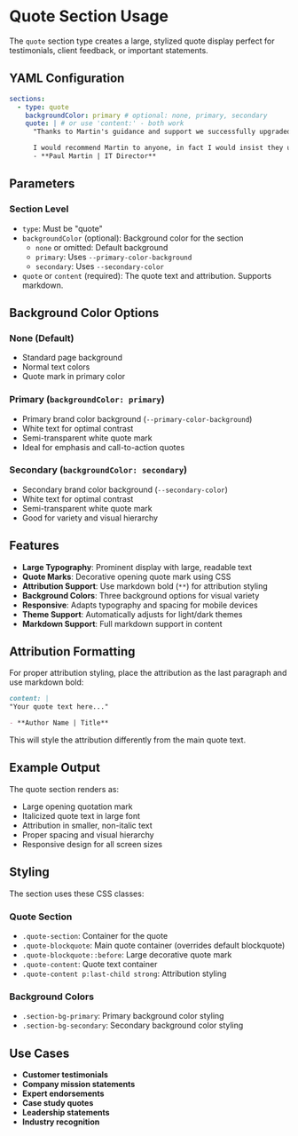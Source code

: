 # Quote Section Usage

The `quote` section type creates a large, stylized quote display perfect for testimonials, client feedback, or important statements.

## YAML Configuration

```yaml
sections:
  - type: quote
    backgroundColor: primary # optional: none, primary, secondary
    quote: | # or use 'content:' - both work
      "Thanks to Martin's guidance and support we successfully upgraded Azure DevOps from and unstable database, moved our dev teams to the latest Visual Studio, and implemented the finest build process ever known!

      I would recommend Martin to anyone, in fact I would insist they use him as he is the best DevOps consultant i've worked with."
      - **Paul Martin | IT Director**
```

## Parameters

### Section Level

- `type`: Must be "quote"
- `backgroundColor` (optional): Background color for the section
  - `none` or omitted: Default background
  - `primary`: Uses `--primary-color-background`
  - `secondary`: Uses `--secondary-color`
- `quote` or `content` (required): The quote text and attribution. Supports markdown.

## Background Color Options

### None (Default)

- Standard page background
- Normal text colors
- Quote mark in primary color

### Primary (`backgroundColor: primary`)

- Primary brand color background (`--primary-color-background`)
- White text for optimal contrast
- Semi-transparent white quote mark
- Ideal for emphasis and call-to-action quotes

### Secondary (`backgroundColor: secondary`)

- Secondary brand color background (`--secondary-color`)
- White text for optimal contrast
- Semi-transparent white quote mark
- Good for variety and visual hierarchy

## Features

- **Large Typography**: Prominent display with large, readable text
- **Quote Marks**: Decorative opening quote mark using CSS
- **Attribution Support**: Use markdown bold (`**`) for attribution styling
- **Background Colors**: Three background options for visual variety
- **Responsive**: Adapts typography and spacing for mobile devices
- **Theme Support**: Automatically adjusts for light/dark themes
- **Markdown Support**: Full markdown support in content

## Attribution Formatting

For proper attribution styling, place the attribution as the last paragraph and use markdown bold:

```markdown
content: |
"Your quote text here..."

- **Author Name | Title**
```

This will style the attribution differently from the main quote text.

## Example Output

The quote section renders as:

- Large opening quotation mark
- Italicized quote text in large font
- Attribution in smaller, non-italic text
- Proper spacing and visual hierarchy
- Responsive design for all screen sizes

## Styling

The section uses these CSS classes:

### Quote Section

- `.quote-section`: Container for the quote
- `.quote-blockquote`: Main quote container (overrides default blockquote)
- `.quote-blockquote::before`: Large decorative quote mark
- `.quote-content`: Quote text container
- `.quote-content p:last-child strong`: Attribution styling

### Background Colors

- `.section-bg-primary`: Primary background color styling
- `.section-bg-secondary`: Secondary background color styling

## Use Cases

- **Customer testimonials**
- **Company mission statements**
- **Expert endorsements**
- **Case study quotes**
- **Leadership statements**
- **Industry recognition**
